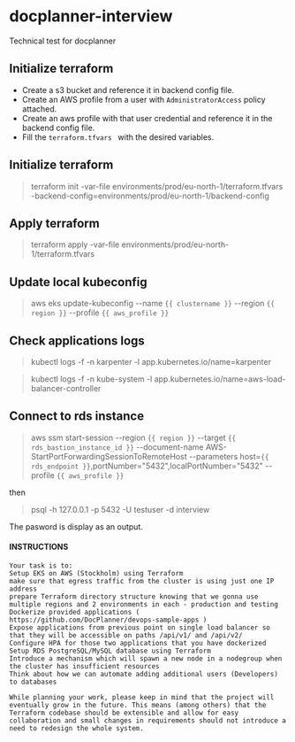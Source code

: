# docplanner-interview
Technical test for docplanner



## Initialize terraform

- Create a s3 bucket and reference it in backend config file.
- Create an AWS profile from a user with ``` AdministratorAccess ``` policy attached.
- Create an aws profile with that user credential and reference it in the backend config file.
- Fill the ```terraform.tfvars ``` with the desired variables.


## Initialize terraform

> terraform init -var-file environments/prod/eu-north-1/terraform.tfvars -backend-config=environments/prod/eu-north-1/backend-config



## Apply terraform

> terraform apply -var-file environments/prod/eu-north-1/terraform.tfvars


## Update local kubeconfig
> aws eks update-kubeconfig --name ```{{ clustername }}``` --region ```{{ region }}``` --profile ```{{ aws_profile }}```

## Check applications logs
> kubectl logs -f -n karpenter -l app.kubernetes.io/name=karpenter

> kubectl logs -f -n kube-system -l app.kubernetes.io/name=aws-load-balancer-controller


## Connect to rds instance
> aws ssm start-session --region ```{{ region }}``` --target ```{{ rds_bastion_instance_id }}```  --document-name AWS-StartPortForwardingSessionToRemoteHost --parameters host=```{{ rds_endpoint }}```,portNumber="5432",localPortNumber="5432" --profile ```{{ aws_profile }}```

then
> psql -h 127.0.0.1 -p 5432 -U testuser -d interview

The pasword is display as an output.






#### INSTRUCTIONS

```DevOps Trial Task
Your task is to:
Setup EKS on AWS (Stockholm) using Terraform
make sure that egress traffic from the cluster is using just one IP address
prepare Terraform directory structure knowing that we gonna use multiple regions and 2 environments in each - production and testing
Dockerize provided applications ( https://github.com/DocPlanner/devops-sample-apps )
Expose applications from previous point on single load balancer so that they will be accessible on paths /api/v1/ and /api/v2/
Configure HPA for those two applications that you have dockerized
Setup RDS PostgreSQL/MySQL database using Terraform
Introduce a mechanism which will spawn a new node in a nodegroup when the cluster has insufficient resources
Think about how we can automate adding additional users (Developers) to databases

While planning your work, please keep in mind that the project will eventually grow in the future. This means (among others) that the Terraform codebase should be extensible and allow for easy collaboration and small changes in requirements should not introduce a need to redesign the whole system.

```
